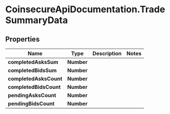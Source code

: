 # CoinsecureApiDocumentation.TradeSummaryData

## Properties
Name | Type | Description | Notes
------------ | ------------- | ------------- | -------------
**completedAsksSum** | **Number** |  | 
**completedBidsSum** | **Number** |  | 
**completedAsksCount** | **Number** |  | 
**completedBidsCount** | **Number** |  | 
**pendingAsksCount** | **Number** |  | 
**pendingBidsCount** | **Number** |  | 


